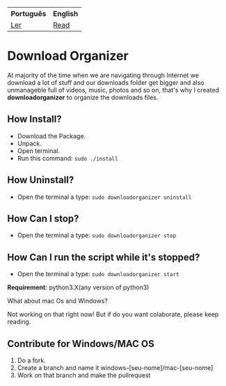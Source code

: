 <table>
  <tr>
    <th>Português</th>
    <th>English</th>
  </tr>
  <tr>
    <td><a href="README.md">Ler</a></td>
    <td><a href="#">Read</a></td>
  </tr>
</table>

# Download Organizer

At majority of the time when we are navigating through Internet we download a lot of stuff and our downloads folder get bigger and also unmanageble full of videos, music, photos and so on, that's why I created **downloadorganizer** to organize the downloads files.


## How Install?
  - Download the Package.
  - Unpack.
  - Open terminal.
  - Run this command: `sudo ./install`

## How Uninstall?
  - Open the terminal a type: `sudo downloadorganizer uninstall`

## How Can I stop?
  - Open the terminal a type: `sudo downloadorganizer stop`

## How Can I run the script while it's stopped?
  - Open the terminal a type: `sudo downloadorganizer start`

<p><strong>Requirement:</strong> python3.X(any version of python3)</p>
<p>What about mac Os and Windows?</p>
<p>Not working on that right now! But if do you want colaborate, please keep reading.</p>

## Contribute for Windows/MAC OS
  1. Do a fork.
  2. Create a branch and name it windows-[seu-nome]/mac-[seu-nome]
  3. Work on that branch and make the pullrequest